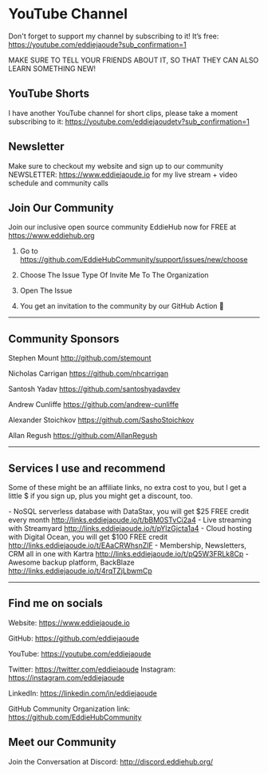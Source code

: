 # YouTube Channel

Don't forget to support my channel by subscribing to it! It’s free: https://youtube.com/eddiejaoude?sub_confirmation=1

MAKE SURE TO TELL YOUR FRIENDS ABOUT IT, SO THAT THEY CAN ALSO LEARN SOMETHING NEW!

## YouTube Shorts

I have another YouTube channel for short clips, please take a moment subscribing to it: https://youtube.com/eddiejaoudetv?sub_confirmation=1

## Newsletter

Make sure to checkout my website and sign up to our community NEWSLETTER: https://www.eddiejaoude.io for my live stream + video schedule and community calls

## Join Our Community

Join our inclusive open source community EddieHub now for FREE at https://www.eddiehub.org
 
1. Go to https://github.com/EddieHubCommunity/support/issues/new/choose

2. Choose The Issue Type Of Invite Me To The Organization

3. Open The Issue

4. You get an invitation to the community by our GitHub Action 🎉

---

## Community Sponsors

Stephen Mount http://github.com/stemount

Nicholas Carrigan https://github.com/nhcarrigan

Santosh Yadav https://github.com/santoshyadavdev

Andrew Cunliffe https://github.com/andrew-cunliffe

Alexander Stoichkov https://github.com/SashoStoichkov

Allan Regush https://github.com/AllanRegush

---

## Services I use and recommend

Some of these might be an affiliate links, no extra cost to you, but I get a little $ if you sign up, plus you might get a discount, too.

\- NoSQL serverless database with DataStax, you will get $25 FREE credit every month http://links.eddiejaoude.io/t/bBM0STvCi2a4
\- Live streaming with Streamyard http://links.eddiejaoude.io/t/pYlzGjcta1a4
\- Cloud hosting with Digital Ocean, you will get $100 FREE credit http://links.eddiejaoude.io/t/EAaCRWhsnZlF
\- Membership, Newsletters, CRM all in one with Kartra http://links.eddiejaoude.io/t/pQ5W3FRLk8Cp
\- Awesome backup platform, BackBlaze http://links.eddiejaoude.io/t/4rqTZjLbwmCp

---
 
## Find me on socials

Website: https://www.eddiejaoude.io 

GitHub: https://github.com/eddiejaoude

YouTube: https://youtube.com/eddiejaoude

Twitter: https://twitter.com/eddiejaoude
Instagram: https://instagram.com/eddiejaoude

LinkedIn: https://linkedin.com/in/eddiejaoude

GitHub Community Organization link: https://github.com/EddieHubCommunity

## Meet our Community
Join the Conversation at Discord: http://discord.eddiehub.org/
